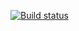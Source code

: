 [![Build status](https://ci.appveyor.com/api/projects/status/2s7uovape4e2qrgu?svg=true)](https://ci.appveyor.com/project/AntonMain/cashbackhack)
